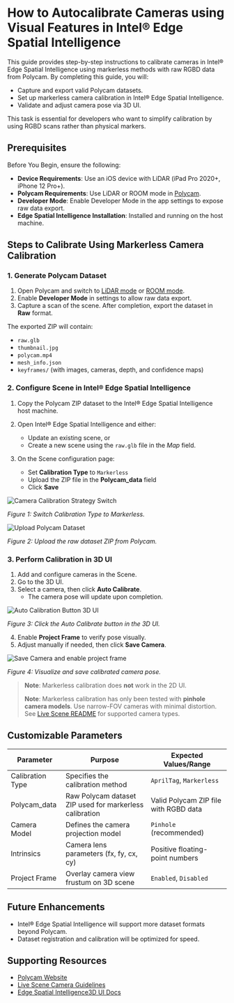 # How to Autocalibrate Cameras using Visual Features in Intel® Edge Spatial Intelligence

This guide provides step-by-step instructions to calibrate cameras in Intel® Edge Spatial Intelligence using markerless methods with raw RGBD data from Polycam. By completing this guide, you will:

- Capture and export valid Polycam datasets.
- Set up markerless camera calibration in Intel® Edge Spatial Intelligence.
- Validate and adjust camera pose via 3D UI.

This task is essential for developers who want to simplify calibration by using RGBD scans rather than physical markers.

## Prerequisites

Before You Begin, ensure the following:

- **Device Requirements**: Use an iOS device with LiDAR (iPad Pro 2020+, iPhone 12 Pro+).
- **Polycam Requirements**: Use LiDAR or ROOM mode in [Polycam](https://apps.apple.com/us/app/polycam-3d-scanner-lidar-360/id1532482376).
- **Developer Mode**: Enable Developer Mode in the app settings to expose raw data export.
- **Edge Spatial Intelligence Installation**: Installed and running on the host machine.

## Steps to Calibrate Using Markerless Camera Calibration

### 1. Generate Polycam Dataset

1. Open Polycam and switch to [LiDAR mode](https://learn.poly.cam/lidar-mode) or [ROOM mode](https://learn.poly.cam/room-mode).
2. Enable **Developer Mode** in settings to allow raw data export.
3. Capture a scan of the scene. After completion, export the dataset in **Raw** format.

The exported ZIP will contain:

- `raw.glb`
- `thumbnail.jpg`
- `polycam.mp4`
- `mesh_info.json`
- `keyframes/` (with images, cameras, depth, and confidence maps)

### 2. Configure Scene in Intel® Edge Spatial Intelligence

1. Copy the Polycam ZIP dataset to the Intel® Edge Spatial Intelligence host machine.
2. Open Intel® Edge Spatial Intelligence and either:
   - Update an existing scene, or
   - Create a new scene using the `raw.glb` file in the _Map_ field.

3. On the Scene configuration page:
   - Set **Calibration Type** to `Markerless`
   - Upload the ZIP file in the **Polycam_data** field
   - Click **Save**

![Camera Calibration Strategy Switch](images/ui/switch_to_markerless.png)

_Figure 1: Switch Calibration Type to Markerless._

![Upload Polycam Dataset](images/ui/upload_polycam_dataset.png)

_Figure 2: Upload the raw dataset ZIP from Polycam._

### 3. Perform Calibration in 3D UI

1. Add and configure cameras in the Scene.
2. Go to the 3D UI.
3. Select a camera, then click **Auto Calibrate**.
   - The camera pose will update upon completion.

![Auto Calibration Button 3D UI](images/ui/auto_calibrate_3d_ui.png)

_Figure 3: Click the Auto Calibrate button in the 3D UI._

4. Enable **Project Frame** to verify pose visually.
5. Adjust manually if needed, then click **Save Camera**.

![Save Camera and enable project frame](images/ui/save_camera_camlibration.png)

_Figure 4: Visualize and save calibrated camera pose._

> **Note**: Markerless calibration does **not** work in the 2D UI.
>
> **Note**: Markerless calibration has only been tested with **pinhole camera models**. Use narrow-FOV cameras with minimal distortion. See [Live Scene README](How-to-create-new-scene.md#camera-selection-considerations) for supported camera types.

## Customizable Parameters

| Parameter        | Purpose                                                 | Expected Values/Range                 |
| ---------------- | ------------------------------------------------------- | ------------------------------------- |
| Calibration Type | Specifies the calibration method                        | `AprilTag`, `Markerless`              |
| Polycam_data     | Raw Polycam dataset ZIP used for markerless calibration | Valid Polycam ZIP file with RGBD data |
| Camera Model     | Defines the camera projection model                     | `Pinhole` (recommended)               |
| Intrinsics       | Camera lens parameters (fx, fy, cx, cy)                 | Positive floating-point numbers       |
| Project Frame    | Overlay camera view frustum on 3D scene                 | `Enabled`, `Disabled`                 |

## Future Enhancements

- Intel® Edge Spatial Intelligence will support more dataset formats beyond Polycam.
- Dataset registration and calibration will be optimized for speed.

## Supporting Resources

- [Polycam Website](https://poly.cam)
- [Live Scene Camera Guidelines](How-to-create-new-scene.md#camera-selection-considerations)
- [Edge Spatial Intelligence3D UI Docs](How-to-use-3D-UI.md)
